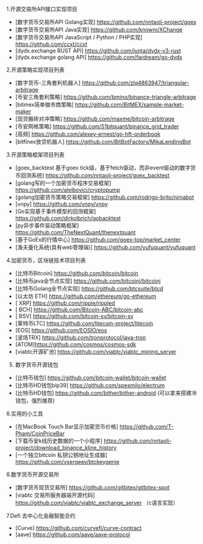 1.开源交易所API接口实现项目
  * [数字货币交易所API Golang实现] https://github.com/nntaoli-project/goex
  * [数字货币交易所API Java实现] https://github.com/knowm/XChange
  * [数字货币交易所API JavaScript / Python / PHP实现] https://github.com/ccxt/ccxt
  * [dydx.exchange RUST API] https://github.com/junta/dydx-v3-rust 
  * [dydx.exchange golang API] https://github.com/fardream/go-dydx

2.开源策略实现项目列表  
  * [数字货币-三角套利机器人] https://github.com/zlq4863947/triangular-arbitrage
  * [币安三角套利策略] https://github.com/bmino/binance-triangle-arbitrage
  * [bitmex简单做市商策略] https://github.com/BitMEX/sample-market-maker
  * [现货搬砖对冲策略] https://github.com/maxme/bitcoin-arbitrage
  * [币安网格策略] https://github.com/51bitquant/binance_grid_trader
  * [高频] https://github.com/alexey-ernest/go-hft-orderbook
  * [bitfinex放贷机器人] https://github.com/BitBotFactory/MikaLendingBot

3.开源策略框架项目列表  
  * [goex_backtest 基于goex tick级，基于fetch驱动，而非event驱动的数字货币回测系统] https://github.com/nntaoli-project/goex_backtest
  * [golang写的一个加密货币程序交易框架] https://github.com/aleibovici/cryptopump
  * [golang加密货币策略交易框架] https://github.com/rodrigo-brito/ninjabot
  * [vnpy] https://github.com/vnpy/vnpy
  * [Go实现基于事件模型的回测框架] https://github.com/dirkolbrich/gobacktest
  * [py异步事件驱动策略框架] https://github.com/TheNextQuant/thenextquant
  * [基于GoEx的行情中心] https://github.com/goex-top/market_center
  * [渔夫量化系统(具有web管理端)] https://github.com/yufuquant/yufuquant

4.加密货币，区块链技术项目列表  
  * [比特币Bitcoin] https://github.com/bitcoin/bitcoin
  * [比特币java全节点实现] https://github.com/bitcoinj/bitcoinj
  * [比特币Golang全节点实现] https://github.com/btcsuite/btcd
  * [以太坊 ETH] https://github.com/ethereum/go-ethereum
  * [ XRP] https://github.com/ripple/rippled
  * [ BCH] https://github.com/Bitcoin-ABC/bitcoin-abc
  * [ BSV] https://github.com/bitcoin-sv/bitcoin-sv
  * [莱特币LTC] https://github.com/litecoin-project/litecoin
  * [EOS] https://github.com/EOSIO/eos
  * [波场TRX] https://github.com/tronprotocol/java-tron
  * [ATOM]https://github.com/cosmos/cosmos-sdk
  * [viabtc开源矿池] https://github.com/viabtc/viabtc_mining_server

5. 数字货币开源钱包
  * [比特币钱包] https://github.com/bitcoin-wallet/bitcoin-wallet
  * [比特币HD钱包bip39] https://github.com/spesmilo/electrum
  * [比特币HD钱包] https://github.com/bither/bither-android (可以拿来搭建冷钱包，强烈推荐)

6.实用的小工具
  * [在MacBook Touch Bar显示加密货币价格] https://github.com/T-Pham/CoinPriceBar
  * [下载币安k线历史数据的一个小程序] https://github.com/nntaoli-project/download_binance_kline_history
  * [一个独立bitcoin 私钥公钥地址生成器] https://github.com/vsergeev/btckeygenie

6.数字货币开源交易所
  * [数字货币现货交易所] https://github.com/gitbitex/gitbitex-spot
  * [viabtc 交易所服务器端开源代码] https://github.com/viabtc/viabtc_exchange_server （c语言实现）
  
7.Defi 去中心化金融智能合约
  * [Curve] https://github.com/curvefi/curve-contract
  * [aave] https://github.com/aave/aave-protocol
